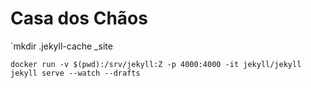 # Casa dos Chãos

`mkdir .jekyll-cache _site

`docker run -v $(pwd):/srv/jekyll:Z -p 4000:4000 -it jekyll/jekyll jekyll serve --watch --drafts`
